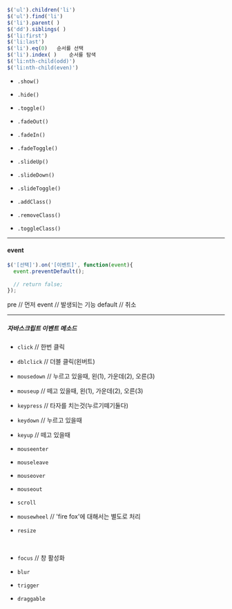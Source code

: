 ```javascript
$('ul').children('li')
$('ul').find('li')
$('li').parent( )
$('dd').siblings( )
$('li:first')
$('li:last')
$('li').eq(0)	순서를 선택
$('li').index( )	순서를 탐색
$('li:nth-child(odd)')
$('li:nth-child(even)')
```

- `.show()`
- `.hide()`
- `.toggle()`


- `.fadeOut()`
- `.fadeIn()`
- `.fadeToggle()`
- `.slideUp()`
- `.slideDown()`
- `.slideToggle()`
- `.addClass()`
- `.removeClass()`
- `.toggleClass()`

---

#### event

```javascript
$('[선택]').on('[이벤트]', function(event){
  event.preventDefault();
  
  // return false;
});
```

  pre	  // 먼저
  event	  // 발생되는 기능
  default   // 취소

---

##### 자바스크립트 이벤트 메소드

- `click`          // 한번 클릭

- `dblclick`    // 더블 클릭(왼버트)

- `mousedown`  // 누르고 있을때, 왼(1), 가운데(2), 오른(3)

- `mouseup`      // 떼고 있을때, 왼(1), 가운데(2), 오른(3)
  ​

- `keypress`    // 타자를 치는것(누르기떼기둘다)

- `keydown`      // 누르고 있을때

- `keyup`          // 떼고 있을때
  ​

- `mouseenter`

- `mouseleave`

- `mouseover`

- `mouseout`
  ​

- `scroll`

- `mousewheel`    // 'fire fox'에 대해서는 별도로 처리

- `resize`

  ​

- `focus`           // 창 활성화

- `blur`
  ​

- `trigger`

- `draggable`

